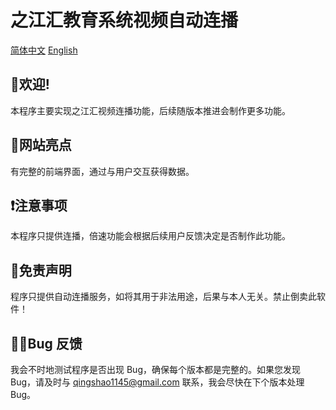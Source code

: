 # 之江汇教育系统视频自动连播

[简体中文](https://github.com/HC-QingShao/Zjer-Video-Broadcast/blob/main/README.md)    [English](https://github.com/HC-QingShao/Zjer-Video-Broadcast/blob/main/README-en.md)

## 👏欢迎!

本程序主要实现之江汇视频连播功能，后续随版本推进会制作更多功能。

## 👀网站亮点

有完整的前端界面，通过与用户交互获得数据。

## ❗️注意事项

本程序只提供连播，倍速功能会根据后续用户反馈决定是否制作此功能。

## 🙏免责声明

程序只提供自动连播服务，如将其用于非法用途，后果与本人无关。禁止倒卖此软件！

## 🙋‍♂️Bug 反馈

我会不时地测试程序是否出现 Bug，确保每个版本都是完整的。如果您发现 Bug，请及时与 qingshao1145@gmail.com 联系，我会尽快在下个版本处理 Bug。
